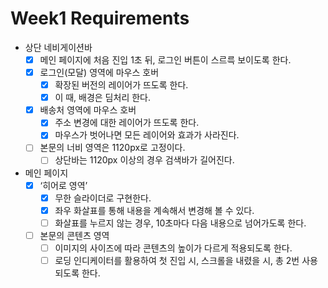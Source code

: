 # Week1 Requirements

- 상단 네비게이션바
  - [x] 메인 페이지에 처음 진입 1초 뒤, 로그인 버튼이 스르륵 보이도록 한다.
  - [x] 로그인(모달) 영역에 마우스 호버
    - [x] 확장된 버전의 레이어가 뜨도록 한다.
    - [x] 이 때, 배경은 딤처리 한다.
  - [x] 배송처 영역에 마우스 호버
    - [x] 주소 변경에 대한 레이어가 뜨도록 한다.
    - [x] 마우스가 벗어나면 모든 레이어와 효과가 사라진다.
  - [ ] 본문의 너비 영역은 1120px로 고정이다.
    - [ ] 상단바는 1120px 이상의 경우 검색바가 길어진다.
- 메인 페이지
  - [x] ‘히어로 영역’
    - [x] 무한 슬라이더로 구현한다.
    - [x] 좌우 화살표를 통해 내용을 계속해서 변경해 볼 수 있다.
    - [ ] 화살표를 누르지 않는 경우, 10초마다 다음 내용으로 넘어가도록 한다.
  - [ ] 본문의 콘텐츠 영역
    - [ ] 이미지의 사이즈에 따라 콘텐츠의 높이가 다르게 적용되도록 한다.
    - [ ] 로딩 인디케이터를 활용하여 첫 진입 시, 스크롤을 내렸을 시, 총 2번 사용되도록 한다.
